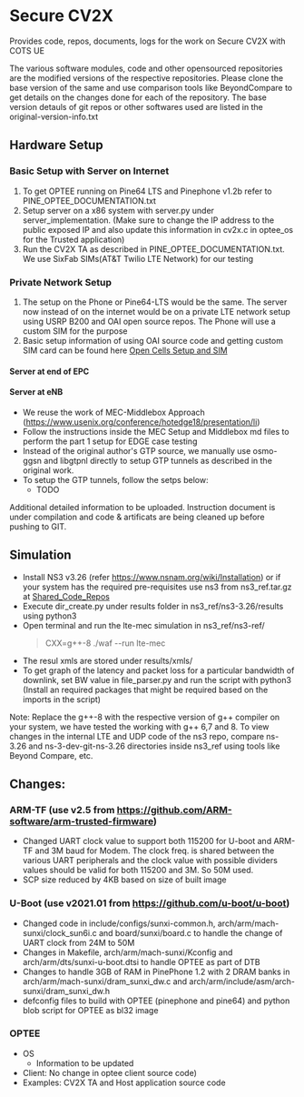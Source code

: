 # Secure CV2X
Provides code, repos, documents, logs for the work on Secure CV2X with COTS UE

The various software modules, code and other opensourced repositories are the modified versions of the respective repositories. Please clone the base version of the same and use comparison tools like BeyondCompare to get details on the changes done for each of the repository. The base version detauls of git repos or other softwares used are listed in the original-version-info.txt

## Hardware Setup

### Basic Setup with Server on Internet
1. To get OPTEE running on Pine64 LTS and Pinephone v1.2b refer to PINE_OPTEE_DOCUMENTATION.txt
2. Setup server on a x86 system with server.py under server_implementation. (Make sure to change the IP address to the public exposed IP and also update this information in cv2x.c in optee_os for the Trusted application)
3. Run the CV2X TA as described in PINE_OPTEE_DOCUMENTATION.txt. We use SixFab SIMs(AT&T Twilio LTE Network) for our testing

### Private Network Setup
1. The setup on the Phone or Pine64-LTS would be the same. The server now instead of on the internet would be on a private LTE network setup using USRP B200 and OAI open source repos. The Phone will use a custom SIM for the purpose
2. Basic setup information of using OAI source code and getting custom SIM card can be found here [Open Cells Setup and SIM](https://open-cells.com/index.php/2019/09/22/all-in-one-openairinterface/)

#### Server at end of EPC


#### Server at eNB
- We reuse the work of MEC-Middlebox Approach (https://www.usenix.org/conference/hotedge18/presentation/li)
- Follow the instructions inside the MEC Setup and Middlebox md files to perform the part 1 setup for EDGE case testing
- Instead of the original author's GTP source, we manually use osmo-ggsn and libgtpnl directly to setup GTP tunnels as described in the original work.
- To setup the GTP tunnels, follow the setps below:
  - TODO

Additional detailed information to be uploaded. Instruction document is under compilation and code & artificats are being cleaned up before pushing to GIT.


## Simulation

- Install NS3 v3.26 (refer https://www.nsnam.org/wiki/Installation) or if your system has the required pre-requisites use ns3 from ns3_ref.tar.gz at [Shared_Code_Repos](https://drive.google.com/drive/folders/1X_CWSf_n6cSoHf7syK6s91MTEmlCzaOg?usp=sharing)
- Execute dir_create.py under results folder in ns3_ref/ns3-3.26/results using python3
- Open terminal and run the lte-mec simulation in ns3_ref/ns3-ref/
  > CXX=g++-8 ./waf --run lte-mec
- The resul xmls are stored under results/xmls/<BW>
- To get graph of the latency and packet loss for a particular bandwidth of downlink, set BW value in file_parser.py and run the script with python3 (Install an required packages that might be required based on the imports in the script)

Note: Replace the g++-8 with the respective version of g++ compiler on your system, we have tested the working with g++ 6,7 and 8. To view changes in the internal LTE and UDP code of the ns3 repo, compare ns-3.26 and ns-3-dev-git-ns-3.26 directories inside ns3_ref using tools like Beyond Compare, etc.


## Changes:

### ARM-TF (use v2.5 from https://github.com/ARM-software/arm-trusted-firmware)
- Changed UART clock value to support both 115200 for U-boot and ARM-TF and 3M baud for Modem. The clock freq. is shared between the various UART peripherals and the clock value with possible dividers values should be valid for both 115200 and 3M. So 50M used.
- SCP size reduced by 4KB based on size of built image

### U-Boot (use v2021.01 from https://github.com/u-boot/u-boot)
- Changed code in include/configs/sunxi-common.h, arch/arm/mach-sunxi/clock_sun6i.c and board/sunxi/board.c to handle the change of UART clock from 24M to 50M
- Changes in Makefile, arch/arm/mach-sunxi/Kconfig and arch/arm/dts/sunxi-u-boot.dtsi to handle OPTEE as part of DTB 
- Changes to handle 3GB of RAM in PinePhone 1.2 with 2 DRAM banks in arch/arm/mach-sunxi/dram_sunxi_dw.c and arch/arm/include/asm/arch-sunxi/dram_sunxi_dw.h
- defconfig files to build with OPTEE (pinephone and pine64) and python blob script for OPTEE as bl32 image

### OPTEE 
- OS
  - Information to be updated
- Client: No change in optee client source code)
- Examples: CV2X TA and Host application source code


